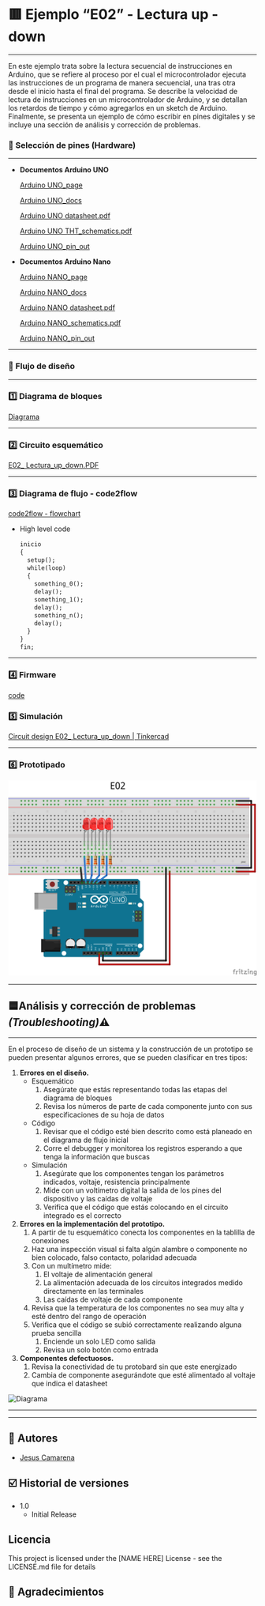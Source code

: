 # 🟥 Ejemplo “**E02” - Lectura up - down**

---

En este ejemplo trata sobre la lectura secuencial de instrucciones en Arduino, que se refiere al proceso por el cual el microcontrolador ejecuta las instrucciones de un programa de manera secuencial, una tras otra desde el inicio hasta el final del programa. Se describe la velocidad de lectura de instrucciones en un microcontrolador de Arduino, y se detallan los retardos de tiempo y cómo agregarlos en un sketch de Arduino. Finalmente, se presenta un ejemplo de cómo escribir en pines digitales y se incluye una sección de análisis y corrección de problemas.

### 🔴 Selección de pines (Hardware)

---

- **Documentos Arduino UNO**

    [Arduino UNO_page](https://store-usa.arduino.cc/products/arduino-uno-rev3?selectedStore=us)
    
    [Arduino UNO_docs](https://docs.arduino.cc/hardware/uno-rev3)
    
    [Arduino UNO datasheet.pdf](https://s3-us-west-2.amazonaws.com/secure.notion-static.com/09e02053-758a-4718-bc0d-f3427501147b/Arduino_UNO_datasheet.pdf)
    
    [Arduino UNO THT_schematics.pdf](https://github.com/JesusCamarena/Clase_Intro_mecatronica/blob/a02eeecf369f5cce2e09cc8133e0435841598bbc/Documentos%20de%20dise%C3%B1o/Arduino_UNO__sch.pdf)
    
    [Arduino UNO_pin_out](https://content.arduino.cc/assets/A000066-pinout.png)
    

- **Documentos Arduino Nano**

    [Arduino NANO_page](https://docs.arduino.cc/hardware/nano)
    
    [Arduino NANO_docs](https://docs.arduino.cc/hardware/uno-rev3) 
    
    [Arduino NANO datasheet.pdf](https://docs.arduino.cc/static/7bec940b46e1d485fa2d8a2de0dc6fce/A000005-datasheet.pdf)
    
    [Arduino NANO_schematics.pdf](https://github.com/JesusCamarena/Clase_Intro_mecatronica/blob/a02eeecf369f5cce2e09cc8133e0435841598bbc/Documentos%20de%20dise%C3%B1o/Arduino_NANO_sch.pdf)
    
    [Arduino NANO_pin_out](https://content.arduino.cc/assets/Pinout-NANO_latest.png)
    
---

### 🔴 Flujo de diseño

---

### 1️⃣ **Diagrama de bloques**

[Diagrama](https://github.com/JesusCamarena/Clase_Intro_mecatronica/blob/bb68e8b30d1ae4086ffbb0f4e0d35db5ed94c46d/Ejemplos_Arduino/E02_%20Lectura_up_down/Images/E02_block_diagram.png)

---

### 2️⃣ **Circuito esquemático**

[E02_ Lectura_up_down.PDF](https://github.com/JesusCamarena/Clase_Intro_mecatronica/blob/main/Ejemplos_Arduino/E02_%20Lectura_up_down/Hardware/E02_%20Lectura_up_down.PDF)

---

### 3️⃣ **Diagrama de flujo - code2flow**

[code2flow - flowchart](https://app.code2flow.com/e4nruAJH62zt)

- High level code
    
    ```arduino
    inicio 
    {
      setup();
      while(loop)
      {
        something_0();
        delay();
        something_1();
        delay();
        something_n();
        delay();
      }
    }
    fin;
    ```
---

### 4️⃣ **Firmware**

[code](https://github.com/JesusCamarena/Clase_Intro_mecatronica/blob/bb68e8b30d1ae4086ffbb0f4e0d35db5ed94c46d/Ejemplos_Arduino/E02_%20Lectura_up_down/Frimware_E02/Frimware_E02.ino)

### 5️⃣ **Simulación**

[Circuit design E02_ Lectura_up_down | Tinkercad](https://www.tinkercad.com/things/drnqWRbf90d)

---

### 6️⃣ **Prototipado**

![Prototipado](https://github.com/JesusCamarena/Clase_Intro_mecatronica/blob/bb68e8b30d1ae4086ffbb0f4e0d35db5ed94c46d/Ejemplos_Arduino/E02_%20Lectura_up_down/Images/E02_%20Lectura_up_downl_fr_bb.png)

---

## 🟦Análisis y corrección de problemas ***(Troubleshooting)***⚠️

---

En el proceso de diseño de un sistema y la construcción de un prototipo se pueden presentar algunos errores, que se pueden clasificar en tres tipos:

1. **Errores en el diseño.**
    - Esquemático
        1. Asegúrate que estás representando todas las etapas del diagrama de bloques
        2. Revisa los números de parte de cada componente junto con sus especificaciones de su hoja de datos
    - Código
        1. Revisar que el código esté bien descrito como está planeado en el diagrama de flujo inicial
        2. Corre el debugger y monitorea los registros esperando a que tenga la información que buscas
    - Simulación
        1. Asegúrate que los componentes tengan los parámetros indicados, voltaje, resistencia principalmente
        2. Mide con un voltímetro digital la salida de los pines del dispositivo y las caídas de voltaje
        3. Verifica que el código que estás colocando en el circuito integrado es el correcto
2. **Errores en la implementación del prototipo.**
    1. A partir de tu esquemático conecta los componentes en la tablilla de conexiones
    2. Haz una inspección visual si falta algún alambre o componente no bien colocado, falso contacto, polaridad adecuada 
    3. Con un multímetro mide:
        1. El voltaje de alimentación general
        2. La alimentación adecuada de los circuitos integrados medido directamente en las terminales
        3. Las caídas de voltaje de cada componente
    4. Revisa que la temperatura de los componentes no sea muy alta y esté dentro del rango de operación 
    5. Verifica que el código se subió correctamente realizando alguna prueba sencilla
        1. Enciende un solo LED como salida
        2. Revisa un solo botón como entrada
3. **Componentes defectuosos.**
    1. Revisa la conectividad de tu protobard sin que este energizado
    2. Cambia de componente asegurándote que esté alimentado al voltaje que indica el datasheet

![Diagrama](https://www.notion.so/image/https%3A%2F%2Fs3-us-west-2.amazonaws.com%2Fsecure.notion-static.com%2F2f10f99f-9caf-4489-a4b1-cbbda85d4380%2FUntitled.png?id=747741c6-fba6-40f4-a5ab-dbe70686d36a&table=block&spaceId=c14cd858-9512-406d-b68f-90710326c6aa&width=2000&userId=7df30413-c942-494a-a0b0-083e44fa7787&cache=v2)

---

---

## :busts_in_silhouette: Autores
* [Jesus Camarena](https://www.notion.so/didyde/Profesor-universitario-Dise-ador-de-hardware-para-sistemas-embebidos-81703493db3c44c4a75b49b2d536ea19)

## :ballot_box_with_check: Historial de versiones
* 1.0
    * Initial Release

## Licencia

This project is licensed under the [NAME HERE] License - see the LICENSE.md file for details

## :speech_balloon: Agradecimientos

